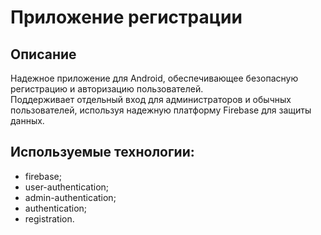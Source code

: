 # Приложение регистрации 

## **Описание**
Надежное приложение для Android, обеспечивающее безопасную регистрацию и авторизацию пользователей.  
Поддерживает отдельный вход для администраторов и обычных пользователей, используя надежную платформу Firebase для защиты данных.

## Используемые технологии:

* firebase;
* user-authentication;
* admin-authentication;
* authentication;
* registration.
